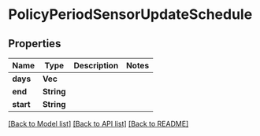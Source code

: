 # PolicyPeriodSensorUpdateSchedule

## Properties

Name | Type | Description | Notes
------------ | ------------- | ------------- | -------------
**days** | **Vec<i32>** |  |
**end** | **String** |  |
**start** | **String** |  |

[[Back to Model list]](./README.md#documentation-for-models) [[Back to API list]](./README.md#documentation-for-api-endpoints) [[Back to README]](../README.md)
